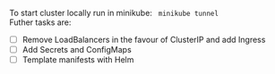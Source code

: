 To start cluster locally run in minikube: <code> minikube tunnel </code>
Futher tasks are:
- [ ] Remove LoadBalancers in the favour of ClusterIP and add Ingress
- [ ] Add Secrets and ConfigMaps
- [ ] Template manifests with Helm
